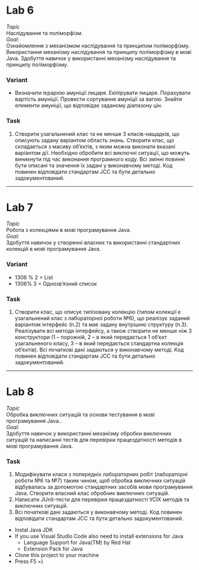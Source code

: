 # Lab 6

_Topic_<br>
Наслідування та поліморфізм.<br>
_Goal:_<br>
Ознайомлення з механізмом наслідування та принципом поліморфізму.
Використання механізму наслідування та принципу поліморфізму в мові
Java. Здобуття навичок у використанні механізму наслідування та принципу
поліморфізму.

### Variant
- Визначити ієрархію амуніції лицаря. Екіпірувати лицаря. Порахувати вартість
амуніції. Провести сортування амуніції за вагою. Знайти елементи амуніції, що
відповідає заданому діапазону цін.

### Task

1. Створити узагальнений клас та не менше 3 класів-нащадків, що описують задану
варіантом область знань. Створити клас, що складається з масиву об’єктів, з
яким можна виконати вказані варіантом дії. Необхідно обробити всі виключні
ситуації, що можуть виникнути під час виконання програмного коду. Всі змінні
повинні бути описані та значення їх задані у виконавчому методі. Код повинен
відповідати стандартам JCC та бути детально задокументований.

---

# Lab 7

_Topic_<br>
Робота з колекціями в мові програмування Java.<br>
_Goal:_<br>
Здобуття навичок у створенні власних та використанні стандартних
колекцій в мові програмування Java.

### Variant
- 1306 % 2 = List
- 1306% 3 = Однозв’язний список

### Task

1. Створити клас, що описує типізовану колекцію (типом колекції є узагальнений
клас з лабораторної роботи №6), що реалізує заданий варіантом інтерфейс (п.2)
та має задану внутрішню структуру (п.3). Реалізувати всі методи інтерфейсу, а
також створити не менше ніж 3 конструктори (1 – порожній, 2 – в який
передається 1 об’єкт узагальненого класу, 3 – в який передається стандартна
колекція об’єктів). Всі початкові дані задаються у виконавчому методі. Код
повинен відповідати стандартам JCC та бути детально задокументований.

---

# Lab 8

_Topic_<br>
Обробка виключних ситуацій та основи тестування в мові програмування
Java..<br>
_Goal:_<br>
Здобуття навичок у використанні механізму обробки виключних ситуацій
та написанні тестів для перевірки працездатності методів в мові
програмування Java.

### Task

1. Модифікувати класи з попередніх лабораторних робіт (лабораторні роботи №6
та №7) таким чином, щоб обробка виключних ситуацій відбувалась за
допомогою стандартних засобів мови програмування Java. Створити власний
клас обробник виключних ситуацій.
2. Написати JUnit-тести для перевірки працездатності УСІХ методів та
виключних ситуацій.
3. Всі початкові дані задаються у виконавчому методі. Код повинен відповідати
стандартам JCC та бути детально задокументований.

- Instal Java JDK
- If you use Visual Studio Code also need to install extensions for Java
  - Language Support for Java(TM) by Red Hat
  - Extension Pack for Java
- Clone this project to your machine
- Press F5 =)
